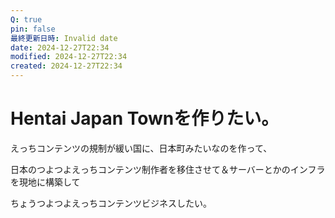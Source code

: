 ```yaml
---
Q: true
pin: false
最終更新日時: Invalid date
date: 2024-12-27T22:34
modified: 2024-12-27T22:34
created: 2024-12-27T22:34
---
```

# Hentai Japan Townを作りたい。

えっちコンテンツの規制が緩い国に、日本町みたいなのを作って、

日本のつよつよえっちコンテンツ制作者を移住させて＆サーバーとかのインフラを現地に構築して

ちょうつよつよえっちコンテンツビジネスしたい。
